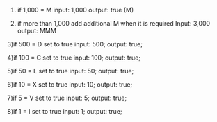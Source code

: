 1) if 1,000 = M
input: 1,000
output: true (M)

2) if more than 1,000 add additional M when it is required
Input: 3,000
output: MMM

3)if 500 = D set to true
input: 500;
output: true;

4)if 100 = C set to true
input: 100;
output: true;

5)if 50 = L set to true
input: 50;
output: true;

6)if 10 = X set to true
input: 10;
output: true;

7)if 5 = V set to true
input: 5;
output: true;

 8)if 1 = I set to true
 input: 1;
 output: true;

